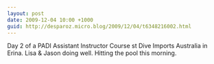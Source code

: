 ```yaml
---
layout: post
date: 2009-12-04 10:00 +1000
guid: http://desparoz.micro.blog/2009/12/04/t6348216002.html
---
```

Day 2 of a PADI Assistant Instructor Course st Dive Imports Australia in Erina. Lisa &amp; Jason doing well. Hitting the pool this morning.
